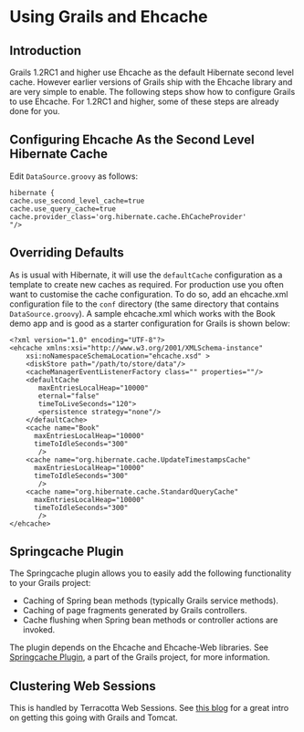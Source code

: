 ---
---
# Using Grails and Ehcache <a name="using-grails-and-ehcache"/>

 


## Introduction
Grails 1.2RC1 and higher use Ehcache as the default Hibernate second level cache. However earlier versions of Grails
ship with the Ehcache library and are very simple to enable.
 The following steps show how to configure Grails to use Ehcache. For 1.2RC1 and higher, some of these steps are already done for you.

## Configuring Ehcache As the Second Level Hibernate Cache
Edit `DataSource.groovy` as follows:

<pre><code>hibernate {
cache.use_second_level_cache=true
cache.use_query_cache=true
cache.provider_class='org.hibernate.cache.EhCacheProvider'
"/>
</code></pre>

## Overriding Defaults 
As is usual with Hibernate, it will use the `defaultCache` configuration as a template to create new caches as required.
For production use you often want to customise the cache configuration. To do so, add an ehcache.xml configuration file
to the `conf` directory (the same directory that contains `DataSource.groovy`).
A sample ehcache.xml which works with the Book demo app and is good as a starter configuration for Grails is shown below:

    <?xml version="1.0" encoding="UTF-8"?>
    <ehcache xmlns:xsi="http://www.w3.org/2001/XMLSchema-instance"
        xsi:noNamespaceSchemaLocation="ehcache.xsd" >
    	<diskStore path="/path/to/store/data"/>
    	<cacheManagerEventListenerFactory class="" properties=""/>
    	<defaultCache
           maxEntriesLocalHeap="10000"
           eternal="false"
           timeToLiveSeconds="120">
           <persistence strategy="none"/>
    	</defaultCache>
    	<cache name="Book"
          maxEntriesLocalHeap="10000"
          timeToIdleSeconds="300"
           />
    	<cache name="org.hibernate.cache.UpdateTimestampsCache"
          maxEntriesLocalHeap="10000"
          timeToIdleSeconds="300"
           />
    	<cache name="org.hibernate.cache.StandardQueryCache"
          maxEntriesLocalHeap="10000"
          timeToIdleSeconds="300"
           />
    </ehcache>

## Springcache Plugin
The Springcache plugin allows you to easily add the following functionality to your Grails project:

* Caching of Spring bean methods (typically Grails service methods).
* Caching of page fragments generated by Grails controllers.
* Cache flushing when Spring bean methods or controller actions are invoked.

The plugin depends on the Ehcache and Ehcache-Web libraries.
See [Springcache Plugin](http://grails.org/plugin/springcache), a part of the Grails
project, for more information.

## Clustering Web Sessions
This is handled by Terracotta Web Sessions.
See [this blog](http://gquick.blogspot.com/2010/03/clustering-grails-app-with-terracotta.html)
for a great intro on getting this going with Grails and Tomcat.
